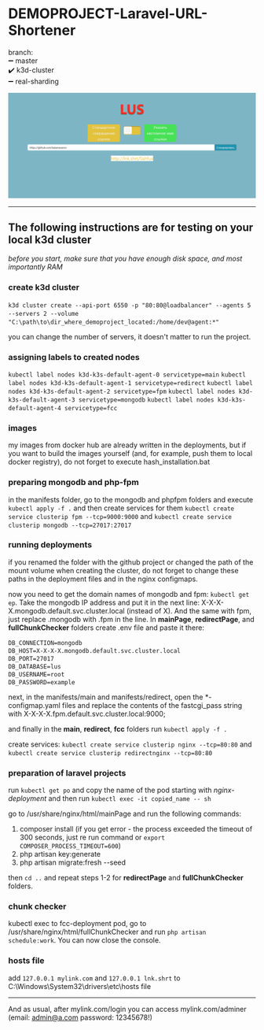# DEMOPROJECT-Laravel-URL-Shortener
branch:</br>
➖ master</br>
✔️ k3d-cluster</br>
➖ real-sharding

![sample image](sample.png)

___
## The following instructions are for testing on your local k3d cluster

<i>before you start, make sure that you have enough disk space, and most importantly RAM</i>

### create k3d cluster

```k3d cluster create --api-port 6550 -p "80:80@loadbalancer" --agents 5 --servers 2 --volume "C:\path\to\dir_where_demoproject_located:/home/dev@agent:*"```

you can change the number of servers, it doesn't matter to run the project.

### assigning labels to created nodes

```kubectl label nodes k3d-k3s-default-agent-0 servicetype=main```
```kubectl label nodes k3d-k3s-default-agent-1 servicetype=redirect```
```kubectl label nodes k3d-k3s-default-agent-2 servicetype=fpm```
```kubectl label nodes k3d-k3s-default-agent-3 servicetype=mongodb```
```kubectl label nodes k3d-k3s-default-agent-4 servicetype=fcc```

### images

my images from docker hub are already written in the deployments, but if you want to build the images yourself (and, for example, push them to local docker registry), do not forget to execute hash_installation.bat

### preparing mongodb and php-fpm

in the manifests folder, go to the mongodb and phpfpm folders and execute ```kubectl apply -f .``` and then create services for them
```kubectl create service clusterip fpm --tcp=9000:9000``` and
```kubectl create service clusterip mongodb --tcp=27017:27017```

### running deployments

if you renamed the folder with the github project or changed the path of the mount volume when creating the cluster, do not forget to change these paths in the deployment files and in the nginx configmaps.

now you need to get the domain names of mongodb and fpm: ```kubectl get ep```.
Take the mongodb IP address and put it in the next line: X-X-X-X.mongodb.default.svc.cluster.local (instead of X). And the same with fpm, just replace .mongodb with .fpm in the line. In <b>mainPage</b>, <b>redirectPage</b>, and <b>fullChunkChecker</b> folders create .env file and paste it there:
```
DB_CONNECTION=mongodb
DB_HOST=X-X-X-X.mongodb.default.svc.cluster.local
DB_PORT=27017
DB_DATABASE=lus
DB_USERNAME=root
DB_PASSWORD=example
```
next, in the manifests/main and manifests/redirect, open the *-configmap.yaml files and replace the contents of the fastcgi_pass string with X-X-X-X.fpm.default.svc.cluster.local:9000;

and finally in the <b>main</b>, <b>redirect</b>, <b>fcc</b> folders run ```kubectl apply -f .```

create services: ```kubectl create service clusterip nginx --tcp=80:80``` and ```kubectl create service clusterip redirectnginx --tcp=80:80```

### preparation of laravel projects

run ```kubectl get po``` and copy the name of the pod starting with <i>nginx-deployment</i> and then run ```kubectl exec -it copied_name -- sh```

go to /usr/share/nginx/html/mainPage and run the following commands:

1) composer install (if you get error - the process exceeded the timeout of 300 seconds, just re run command or ```export COMPOSER_PROCESS_TIMEOUT=600```)
2) php artisan key:generate
3) php artisan migrate:fresh --seed

then ```cd ..``` and repeat steps 1-2 for <b>redirectPage</b> and <b>fullChunkChecker</b> folders.

### chunk checker

kubectl exec to fcc-deployment pod, go to /usr/share/nginx/html/fullChunkChecker and run ```php artisan schedule:work```. You can now close the console.

### hosts file 

add ```127.0.0.1 mylink.com``` and ```127.0.0.1 lnk.shrt``` to C:\Windows\System32\drivers\etc\hosts file
___

And as usual, after mylink.com/login you can access mylink.com/adminer (email: admin@a.com password: 12345678!)
